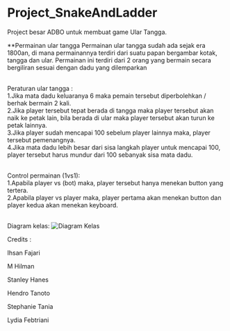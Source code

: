 # Project_SnakeAndLadder
Project besar ADBO untuk membuat game Ular Tangga.

**Permainan ular tangga
Permainan ular tangga sudah ada sejak era 1800an, di mana permainannya terdiri dari suatu papan bergambar kotak, tangga dan ular. Permainan ini terdiri dari 2 orang yang bermain secara bergiliran sesuai dengan dadu yang dilemparkan</br></br>

Peraturan ular tangga : </br>
1.Jika mata dadu keluaranya 6 maka pemain tersebut diperbolehkan / berhak bermain 2 kali.</br>
2.Jika player tersebut tepat berada di tangga maka player tersebut akan naik ke petak lain, bila berada di ular maka player tersebut akan turun ke petak lainnya.</br>
3.Jika player sudah mencapai 100 sebelum player lainnya maka, player tersebut pemenangnya.</br>
4.Jika mata dadu lebih besar dari sisa langkah player untuk mencapai 100, player tersebut harus mundur dari 100 sebanyak sisa mata dadu.</br></br>

Control permainan (1vs1): </br>
1.Apabila player vs (bot) maka, player tersebut hanya menekan button yang tertera.</br>
2.Apabila player vs player maka, player pertama akan menekan button dan player kedua akan menekan keyboard.</br></br>

Diagram kelas:
![Diagram Kelas](https://cloud.githubusercontent.com/assets/13995172/11363116/64ea2c22-92ca-11e5-9a8e-4fc774180608.jpg)


Credits :

Ihsan Fajari

M Hilman

Stanley Hanes

Hendro Tanoto

Stephanie Tania

Lydia Febtriani

